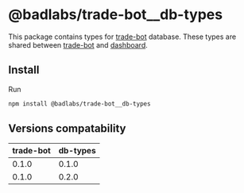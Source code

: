 # @badlabs/trade-bot__db-types

This package contains types for [trade-bot](https://github.com/badlabs/trade-bot--tinkoff) database. These types are shared between [trade-bot](https://github.com/badlabs/trade-bot--tinkoff) and [dashboard](https://github.com/badlabs/trade-bots-dashboard).

## Install

Run

```sh
npm install @badlabs/trade-bot__db-types
```

## Versions compatability

<!--versions-compatability-start-->

|trade-bot|db-types|
|---|---|
|0.1.0|0.1.0|
|0.1.0|0.2.0|

<!--versions-compatability-end-->
